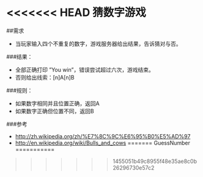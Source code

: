 <<<<<<< HEAD
猜数字游戏
===========

##需求
* 当玩家输入四个不重复的数字，游戏服务器给出结果，告诉猜对与否。

###结果：
* 全部正确打印 ”You win”，错误尝试超过六次，游戏结束。
* 否则给出线索：[n]A[n]B

###规则：

* 如果数字相同并且位置正确，返回A
* 如果数字正确但位置不同，返回B

###参考
* http://zh.wikipedia.org/zh/%E7%8C%9C%E6%95%B0%E5%AD%97
* http://en.wikipedia.org/wiki/Bulls_and_cows
=======
GuessNumber
===========
>>>>>>> 1455051b49c8955f48e35ae8c0b26296730e57c2
